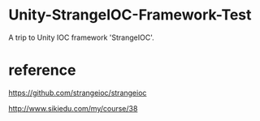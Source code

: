 # Unity-StrangeIOC-Framework-Test
A trip to Unity IOC framework 'StrangeIOC'.

# reference
https://github.com/strangeioc/strangeioc

http://www.sikiedu.com/my/course/38
